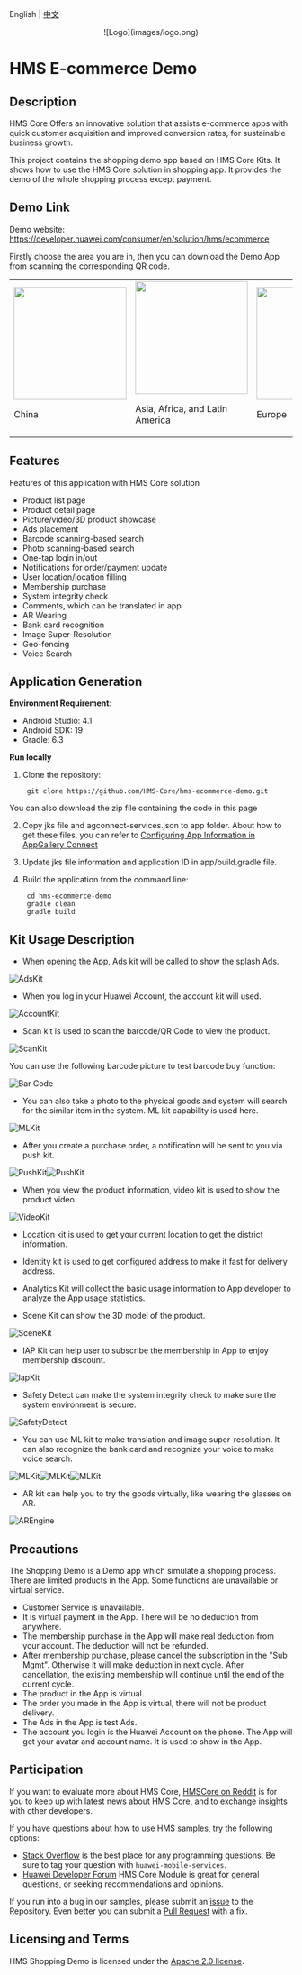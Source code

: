 English | [中文](README_ZH.md)
<div align="center">
![Logo](images/logo.png)
</div>

# HMS E-commerce Demo

## Description
HMS Core Offers an innovative solution that assists e-commerce apps with quick customer acquisition and improved conversion rates, for sustainable business growth.

This project contains the shopping demo app based on HMS Core Kits. It shows how to use the HMS Core solution in shopping app. It provides the demo of the whole shopping process except payment.

## Demo Link
Demo website: https://developer.huawei.com/consumer/en/solution/hms/ecommerce

Firstly choose the area you are in, then you can download the Demo App from scanning the corresponding QR code.

<table><tr>
<td>
<img src="https://github.com/HMS-Core/hms-ecommerce-demo/blob/main/images/barcode/China.png" width="200">
<p>China</p>
</td>
<td>
<img src="https://github.com/HMS-Core/hms-ecommerce-demo/blob/main/images/barcode/Asia-Africa-and-Latin-America.png" width="200">
<p>Asia, Africa, and Latin America</p>
</td>
<td>
<img src="https://github.com/HMS-Core/hms-ecommerce-demo/blob/main/images/barcode/Europe.png" width=200>
<p>Europe</p>
</td>
<td>
<img src="https://github.com/HMS-Core/hms-ecommerce-demo/blob/main/images/barcode/Russia.png" width=200>
<p>Russia</p>
</td>
</tr></table>

## Features
Features of this application with HMS Core solution
- Product list page
- Product detail page
- Picture/video/3D product showcase
- Ads placement
- Barcode scanning-based search
- Photo scanning-based search
- One-tap login in/out
- Notifications for order/payment update
- User location/location filling
- Membership purchase
- System integrity check
- Comments, which can be translated in app
- AR Wearing
- Bank card recognition
- Image Super-Resolution
- Geo-fencing
- Voice Search


## Application Generation
**Environment Requirement**:

- Android Studio: 4.1
- Android SDK: 19
- Gradle: 6.3

**Run locally**
1. Clone the repository:
     
        git clone https://github.com/HMS-Core/hms-ecommerce-demo.git

You can also download the zip file containing the code in this page

2. Copy jks file and agconnect-services.json to app folder. About how to get these files, you can refer to [Configuring App Information in AppGallery Connect](https://developer.huawei.com/consumer/en/doc/development/HMSCore-Guides/config-agc-0000001050196065)

3. Update jks file information and application ID in app/build.gradle file.

4. Build the application from the command line:

        cd hms-ecommerce-demo
        gradle clean
        gradle build

## Kit Usage Description
- When opening the App, Ads kit will be called to show the splash Ads.

![AdsKit](images/kit-usage-gif-english/AdsKit.gif)

- When you log in your Huawei Account, the account kit will used.

![AccountKit](images/kit-usage-gif-english/AccountKit.gif)

- Scan kit is used to scan the barcode/QR Code to view the product.

![ScanKit](images/kit-usage-gif-english/ScanKit.gif)

You can use the following barcode picture to test barcode buy function:

![Bar Code](images/barcode.gif)

- You can also take a photo to the physical goods and system will search for the similar item in the system. ML kit capability is used here.

![MLKit](images/kit-usage-gif-english/PhotoShopping.gif)

- After you create a purchase order, a notification will be sent to you via push kit.

![PushKit](images/kit-usage-gif-english/PushKit.gif)![PushKit](images/kit-usage-gif-english/GroFence.gif)

- When you view the product information, video kit is used to show the product video.

![VideoKit](images/kit-usage-gif-english/VideoKit.gif)

- Location kit is used to get your current location to get the district information.
- Identity kit is used to get configured address to make it fast for delivery address.
- Analytics Kit will collect the basic usage information to App developer to analyze the App usage statistics.

- Scene Kit can show the 3D model of the product.

![SceneKit](images/kit-usage-gif-english/SceneKit.gif)


- IAP Kit can help user to subscribe the membership in App to enjoy membership discount.

![IapKit](images/kit-usage-gif-english/Iap.gif)

- Safety Detect can make the system integrity check to make sure the system environment is secure.

![SafetyDetect](images/kit-usage-gif-english/SafetyDetect.gif)

- You can use ML kit to make translation and image super-resolution. It can also recognize the bank card and recognize your voice to make voice search.

![MLKit](images/kit-usage-gif-english/Translation.gif)![MLKit](images/kit-usage-gif-english/BankCardRecognization.gif)![MLKit](images/kit-usage-gif-english/VoiceSearch.gif)

- AR kit can help you to try the goods virtually, like wearing the glasses on AR.

![AREngine](images/kit-usage-gif-english/AR.gif)


## Precautions
The Shopping Demo is a Demo app which simulate a shopping process. There are limited products in the App. Some functions are unavailable or virtual service.

- Customer Service is unavailable.
- It is virtual payment in the App. There will be no deduction from anywhere.
- The membership purchase in the App will make real deduction from your account. The deduction will not be refunded.
- After membership purchase, please cancel the subscription in the "Sub Mgmt". Otherwise it will make deduction in next cycle. After cancellation, the existing membership will continue until the end of the current cycle.
- The product in the App is virtual. 
- The order you made in the App is virtual, there will not be product delivery.
- The Ads in the App is test Ads.
- The account you login is the Huawei Account on the phone. The App will get your avatar and account name. It is used to show in the App.


## Participation
If you want to evaluate more about HMS Core, [HMSCore on Reddit](https://www.reddit.com/r/HuaweiDevelopers/) is for you to keep up with latest news about HMS Core, and to exchange insights with other developers.

If you have questions about how to use HMS samples, try the following options:
- [Stack Overflow](https://stackoverflow.com/questions/tagged/huawei-mobile-services) is the best place for any programming questions. Be sure to tag your question with 
`huawei-mobile-services`.
- [Huawei Developer Forum](https://forums.developer.huawei.com/forumPortal/en/home?fid=0101187876626530001) HMS Core Module is great for general questions, or seeking recommendations and opinions.

If you run into a bug in our samples, please submit an [issue](https://github.com/HMS-Core/hms-ecommerce-demo/issues) to the Repository. Even better you can submit a [Pull Request](https://github.com/HMS-Core/hms-ecommerce-demo/pulls) with a fix.

## Licensing and Terms
HMS Shopping Demo is licensed under the [Apache 2.0 license](https://github.com/HMS-Core/hms-ecommerce-demo/blob/main/LICENSE).

